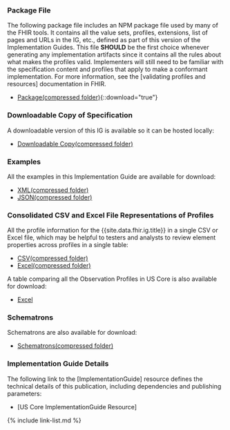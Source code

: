 ### Package File

The following package file includes an NPM package file used by many of the FHIR tools.  It contains all the value sets, profiles, extensions, list of pages and URLs in the IG, etc., defined as part of this version of the Implementation Guides. This file **SHOULD** be the first choice whenever generating any implementation artifacts since it contains all the rules about what makes the profiles valid. Implementers will still need to be familiar with the specification content and profiles that apply to make a conformant implementation. For more information, see the [validating profiles and resources] documentation in FHIR.

- [Package(compressed folder)](package.tgz){::download="true"}

### Downloadable Copy of Specification

A downloadable version of this IG is available so it can be hosted locally:

- [Downloadable Copy(compressed folder)](full-ig.zip)

### Examples

All the examples in this Implementation Guide are available for download:

- [XML(compressed folder)](examples.xml.zip)
- [JSON(compressed folder)](examples.json.zip)

### Consolidated CSV and Excel File Representations of Profiles

All the profile information for the {{site.data.fhir.ig.title}} in a single CSV or Excel file, which may be helpful to testers and analysts to review element properties across profiles in a single table:

- [CSV(compressed folder)](csvs.zip)
- [Excel(compressed folder)](excels.zip)

A table comparing all the Observation Profiles in US Core is also available for download:

- [Excel](observations-summary.xlsx)

### Schematrons

Schematrons are also available for download:

- [Schematrons(compressed folder)](schematrons.zip)

### Implementation Guide Details

The following link to the [ImplementationGuide] resource defines the technical details of this publication, including dependencies and  publishing parameters:

- [US Core ImplementationGuide Resource]

{% include link-list.md %}